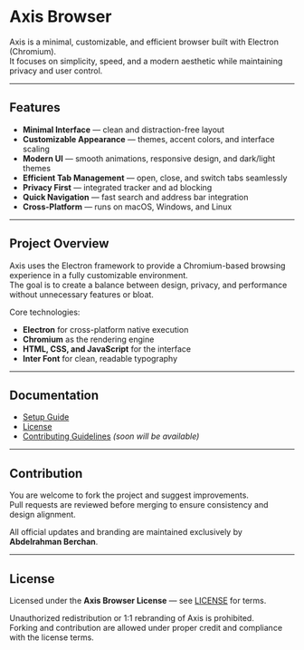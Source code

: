 # Axis Browser

Axis is a minimal, customizable, and efficient browser built with Electron (Chromium).  
It focuses on simplicity, speed, and a modern aesthetic while maintaining privacy and user control.

---

## Features

- **Minimal Interface** — clean and distraction-free layout  
- **Customizable Appearance** — themes, accent colors, and interface scaling  
- **Modern UI** — smooth animations, responsive design, and dark/light themes  
- **Efficient Tab Management** — open, close, and switch tabs seamlessly  
- **Privacy First** — integrated tracker and ad blocking  
- **Quick Navigation** — fast search and address bar integration  
- **Cross-Platform** — runs on macOS, Windows, and Linux

---

## Project Overview

Axis uses the Electron framework to provide a Chromium-based browsing experience in a fully customizable environment.  
The goal is to create a balance between design, privacy, and performance without unnecessary features or bloat.

Core technologies:
- **Electron** for cross-platform native execution
- **Chromium** as the rendering engine
- **HTML, CSS, and JavaScript** for the interface
- **Inter Font** for clean, readable typography

---

## Documentation

- [Setup Guide](./SETUP.md)
- [License](./LICENSE.md)
- [Contributing Guidelines](./CONTRIBUTING.md) *(soon will be available)*

---

## Contribution

You are welcome to fork the project and suggest improvements.  
Pull requests are reviewed before merging to ensure consistency and design alignment.

All official updates and branding are maintained exclusively by **Abdelrahman Berchan**.

---

## License

Licensed under the **Axis Browser License** — see [LICENSE](./LICENSE) for terms.

Unauthorized redistribution or 1:1 rebranding of Axis is prohibited.  
Forking and contribution are allowed under proper credit and compliance with the license terms.

